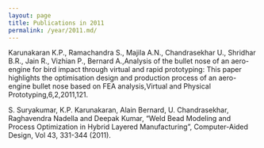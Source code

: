 ```yaml
---
layout: page
title: Publications in 2011
permalink: /year/2011.md/
---
```


Karunakaran K.P., Ramachandra S., Majila A.N., Chandrasekhar U., Shridhar B.R., Jain R., Vizhian P., Bernard A.,Analysis of the bullet nose of an aero-engine for bird impact through virtual and rapid prototyping: This paper highlights the optimisation design and production process of an aero-engine bullet nose based on FEA analysis,Virtual and Physical Prototyping,6,2,2011,121.

S. Suryakumar, K.P. Karunakaran, Alain Bernard, U. Chandrasekhar, Raghavendra  Nadella and Deepak Kumar, “Weld Bead Modeling and Process Optimization in Hybrid Layered Manufacturing”, Computer-Aided Design, Vol 43, 331-344 (2011).